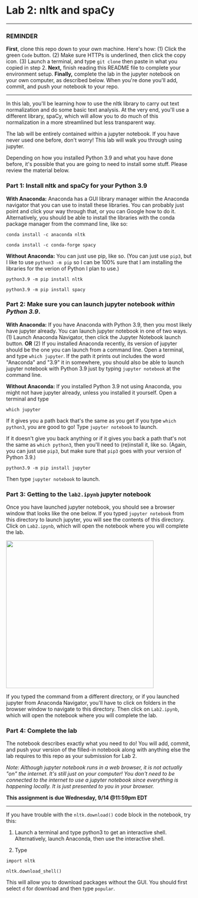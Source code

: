 # Lab 2: nltk and spaCy

---

### REMINDER
**First**, clone this repo down to your own machine. Here's how: (1) Click the green `Code` button. (2) Make sure HTTPs is underlined, then click the copy icon. (3) Launch a terminal, and type ``git clone`` then paste in what you copied in step 2. **Next,** finish reading this README file to complete your environment setup. **Finally,** complete the lab in the jupyter notebook on your own computer, as described below. When you're done you'll add, commit, and push your notebook to your repo.

---

In this lab, you'll be learning how to use the nltk library to carry out text normalization and do some basic text analysis. At the very end, you'll use a different library, spaCy, which will allow you to do much of this normalization in a more streamlined but less transparent way. 

The lab will be entirely contained within a jupyter notebook. If you have never used one before, don't worry! This lab will walk you through using jupyter.

Depending on how you installed Python 3.9 and what you have done before, it's possible that you are going to need to install some stuff. Please review the material below.

### Part 1: Install nltk and spaCy for your Python 3.9

**With Anaconda:** Anaconda has a GUI library manager within the Anaconda navigator that you can use to install these libraries. You can probably just point and click your way through that, or you can Google how to do it. Alternatively, you should be able to install the libraries with the conda package manager from the command line, like so:

```conda install -c anaconda nltk```

```conda install -c conda-forge spacy```

**Without Anaconda:** You can just use pip, like so. (You can just use ``pip3``, but I like to use ``python3 -m pip`` so I can be 100% sure that I am installing the libraries for the verion of Python I plan to use.)

```python3.9 -m pip install nltk```

```python3.9 -m pip install spacy```

### Part 2: Make sure you can launch jupyter notebook *within Python 3.9*.

**With Anaconda:** If you have Anaconda with Python 3.9, then you most likely have jupyter already. You can launch jupyter notebook in one of two ways. (1) Launch Anaconda Navigator, then click the Jupyter Notebook launch button. **OR** (2) If you installed Anaconda recently, its version of jupyter should be the one you can launch from a command line. Open a terminal, and type ``which jupyter``. If the path it prints out includes the word "Anaconda" and "3.9" it in somewhere, you should also be able to launch jupyter notebook with Python 3.9 just by typing ```jupyter notebook``` at the command line.

**Without Anaconda:** If you installed Python 3.9 not using Anaconda, you might not have jupyter already, unless you installed it yourself. Open a terminal and type

```which jupyter```

If it gives you a path back that's the same as you get if you type ```which python3```, you are good to go!  Type ``jupyter notebook`` to launch.

If it doesn't give you back anything or if it gives you back a path that's not the same as ```which python3```, then you'll need to (re)install it, like so. (Again, you can  just use ``pip3``, but make sure that ``pip3`` goes with your version of Python 3.9.)

```python3.9 -m pip install jupyter```

Then type ``jupyter notebook`` to launch.

### Part 3: Getting to the ``lab2.ipynb`` jupyter notebook
Once you have launched jupyter notebook, you should  see a browser window that looks like the one below. If you typed ```jupyter notebook``` from this directory to launch jupyter, you will see the contents of this directory. Click on ```Lab2.ipynb```, which will open the notebook where you will complete the lab.

<img src="jupy.png" width=400>

If you typed the command from a different directory, or if you launched jupyter from Anaconda Navigator, you'll have to click on folders in the browser window to navigate to this directory. Then click on ```Lab2.ipynb```, which will open the notebook where you will complete the lab.

### Part 4: Complete the lab
The notebook describes exactly what you need to do! You will add, commit, and push your version of the filled-in notebook along with anything else the lab requires to this repo as your submission for Lab 2.

*Note: Although jupyter notebook runs in a web browser, it is not actually "on" the internet. It's still just on your computer! You don't need to be connected to the internet to use a jupyter notebook since everything is happening locally. It is just presented to you in your browser.*

**This assignment is due Wednesday, 9/14 @11:59pm EDT**


---

If you have trouble with the ``nltk.download()`` code block in the notebook, try this:

1. Launch a terminal and type python3 to get an interactive shell. Alternatively, launch Anaconda, then use the interactive shell.

2. Type

```import nltk```

```nltk.download_shell()```

This will allow you to download packages without the GUI. You should first select `d` for download and then type `popular`.
